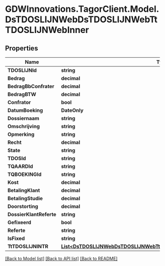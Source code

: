 # GDWInnovations.TagorClient.Model.DsTDOSLIJNWebDsTDOSLIJNWebTtTDOSLIJNWebInner

## Properties

Name | Type | Description | Notes
------------ | ------------- | ------------- | -------------
**TDOSLIJNId** | **string** |  | [optional] 
**Bedrag** | **decimal** |  | [optional] 
**BedragBbConfrater** | **decimal** |  | [optional] 
**BedragBTW** | **decimal** |  | [optional] 
**Confrator** | **bool** |  | [optional] 
**DatumBoeking** | **DateOnly** |  | [optional] 
**Dossiernaam** | **string** |  | [optional] 
**Omschrijving** | **string** |  | [optional] 
**Opmerking** | **string** |  | [optional] 
**Recht** | **decimal** |  | [optional] 
**State** | **string** |  | [optional] 
**TDOSId** | **string** |  | [optional] 
**TQAARDId** | **string** |  | [optional] 
**TQBOEKINGId** | **string** |  | [optional] 
**Kost** | **decimal** |  | [optional] 
**BetalingKlant** | **decimal** |  | [optional] 
**BetalingStudie** | **decimal** |  | [optional] 
**Doorstorting** | **decimal** |  | [optional] 
**DossierKlantReferte** | **string** |  | [optional] 
**Gefixeerd** | **bool** |  | [optional] 
**Referte** | **string** |  | [optional] 
**IsFixed** | **string** |  | [optional] 
**TtTDOSLIJNINTR** | [**List&lt;DsTDOSLIJNWebDsTDOSLIJNWebTtTDOSLIJNWebInnerTtTDOSLIJNINTRInner&gt;**](DsTDOSLIJNWebDsTDOSLIJNWebTtTDOSLIJNWebInnerTtTDOSLIJNINTRInner.md) |  | [optional] 

[[Back to Model list]](../README.md#documentation-for-models) [[Back to API list]](../README.md#documentation-for-api-endpoints) [[Back to README]](../README.md)

